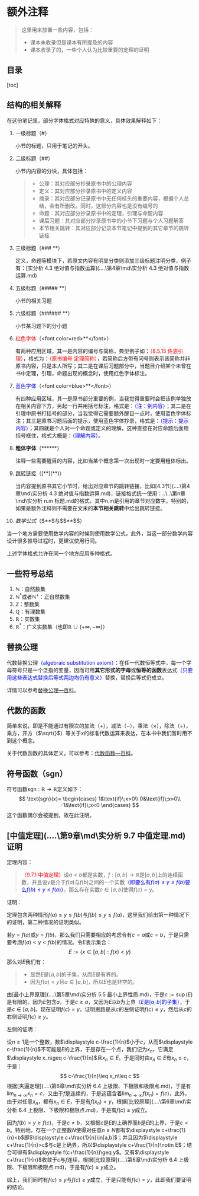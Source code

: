 # 额外注释

>这里用来放置一些内容，包括：
>
>* 课本未收录但是课本有所提及的内容
>* 课本收录了的，一些个人认为比较重要的定理的证明

## 目录

[toc]

## 结构的相关解释

在这份笔记里，部分字体格式对应特殊的意义，具体效果解释如下：

1. 一级标题（#）

   小节的标题，只用于笔记的开头。

2. 二级标题（##）

   小节内内容的分块，具体包括：

   > * 公理：其对应部分抄录原书中的公理内容
   > * 定义：其对应部分抄录原书中的定义内容
   > * 摘录：其对应部分记录原书中无任何标头的重要内容，根据个人总结，会有所删改。同时，这部分内容也是没有编号的
   > * 命题：其对应部分抄录原书中的定理，引理与命题内容
   > * 课后习题：其对应部分抄录原书中的小节下习题与个人习题解答
   > * 本节相关跳转：其对应部分记录本节笔记中提到的其它章节的跳转链接

3. 三级标题（### **）

   定义，命题等模块下，若原文内容有明显分类则添加三级标题注明分类，例子有：[实分析 4.3 绝对值与指数运算](..\..\第4章\md\实分析 4.3 绝对值与指数运算.md)

4. 五级标题（##### **）

   小节的相关习题

5. 六级标题（###### **）

   小节某习题下的分小题

6. <font color=red>红色字体</font>（\<font color=red\>**\</font>）

   有两种应用区域，其一是内容的编号与简称，典型例子如：<font color=red>（8.5.15 佐恩引理）</font>，格式为：<font color=red>（原书编号 定理简称）</font>，若简称后方带有问号则表示该简称并非原书内容，只是本人所写；其二是在课后习题部分中，当题目介绍某个未曾在书中定理，引理，命题出现的概念时，使用红色字体标注。

7. <font color=blue>蓝色字体</font>（\<font color=blue\>**\</font>）

   有四种应用区域，其一是原书部分重要的例，当我觉得重要时会把该例单独放在相关内容下方，另起一行并用括号标注，格式是：<font color=blue>（注：例内容）</font>；其二是在引理中原书打括号的部分，当我觉得它需要额外醒目一点时，使用蓝色字体标注；其三是原书习题后面的提示，使用蓝色字体抄录，格式是：<font color=blue>（提示：提示内容）</font>；其四就是个人对一个命题或定义的理解，这种直接在对应命题后面用括号框住，格式大概是：<font color=blue>（理解内容）</font>。

8. **粗体字体**（\******）

   注释一些需要醒目的内容，比如当某个概念第一次出现时一定要用粗体标出。

9. [跳转链接]()（\[\*\*\](\*\*)）

   当内容提到原书其它小节时，给出对应章节的跳转链接，比如[4.3节](..\..\第4章\md\实分析 4.3 绝对值与指数运算.md)，链接格式统一使用：..\\..\第n章\md\实分析 n.m 标题.md的格式，其中n.m是引用的章节对应数字。特别的，如果是额外注释则不需要在文末的**本节相关跳转**中给出跳转链接。
   
10. $数学公式$（\$\*\*\$与\$\$\*\*\$\$）

   当一个地方需要使用数学内容的时候则使用数学公式，此外，当这一部分数学内容设计很多推导过程时，更建议使用行间。

上述字体格式允许在同一个地方应用多种格式。







## 一些符号总结

1. $\mathbb N$：自然数集
2. $\mathbb N^*$或者$\mathbb N^+$：正自然数集
3. $\mathbb Z$：整数集
4. $\mathbb Q$：有理数集
5. $\mathbb R$：实数集
6. $\mathbb R^*$：广义实数集（也即$\mathbb R\cup\{+\infty,-\infty\}$）







## 替换公理

代数替换公理<font color=blue>（algebraic substitution axiom）</font>：在任一代数恒等式中，每一个字母符号只是一个泛指的变量，因而可用**其它形式的字母**或**恒等的函数**表达式<font color=blue>（只要用这些表达式替换后等式两边均仍有意义）</font>替换，替换后等式仍成立。

详情可以参考[替换公理—百科](https://baike.baidu.com/item/%E6%9B%BF%E6%8D%A2%E5%85%AC%E7%90%86/19053250)。







## 代数的函数

简单来说，即是不能通过有限次的加法（$+$），减法（$-$），乘法（$\times$），除法（$\div$），乘方，开方（$\sqrt{}$）等关于$x$的标准代数运算来表达，在本书中我们暂时用不到这个概念。

关于代数函数的具体定义，可以参考：[代数函数—百科](https://baike.baidu.com/item/%E4%BB%A3%E6%95%B0%E5%87%BD%E6%95%B0/4005007?fr=aladdin)。







## 符号函数（$\text{sgn}$）

符号函数$\text{sgn}:\mathbb R\to\mathbb R$定义如下：
$$
\text{sgn}(x)=
\begin{cases}
1&\text{if}\;x>0\\
0&\text{if}\;x=0\\
-1&\text{if}\;x<0
\end{cases}
$$
这个函数偶尔会被提到，故在此注明。







## [中值定理](..\..\第9章\md\实分析 9.7 中值定理.md)证明

定理内容：

> <font color=red>（9.7.1 中值定理）</font>设$a<b$都是实数，$f:[a,b]\to\mathbb R$是$[a,b]$上的连续函数，并且设$y$是介于$f(a)$与$f(b)$之间的一个实数<font color=blue>（即要么有$f(a)\leq y\leq f(b)$要么$f(b)\leq y\leq f(a)$）</font>，那么存在实数$c\in[a,b]$使得$f(c)=y$。

证明：

定理包含两种情形$f(a)\leq y\leq f(b)$与$f(b)\leq y\leq f(a)$，这里我们给出第一种情况下的证明，第二种情况的证明类似。

若$y=f(a)$或$y=f(b)$，那么我们只需要相应的考虑令有$c=a$或$c=b$，于是只需要考虑$f(a)<y<f(b)$的情况。令$E$表示集合：
$$
E:=\{x\in[a,b]:f(x)<y\}
$$
那么对$E$我们有：

> * 显然$E$是$[a,b]$的子集，从而$E$是有界的。
> * 因为$f(a)<y$且$a\in[a,b]$，所以$E$也是非空的。

由[最小上界原理](..\..\第5章\md\实分析 5.5 最小上界性质.md)，于是$c:=\sup(E)$是有限的。因为$E$包含$a$，于是$c\geq a$，又因为$E$以$b$为上界<font color=blue>（$E$是$[a,b]$的子集）</font>，于是$c\in[a,b]$。现在证明$f(c)=y$，证明思路是从$c$的左侧证明$f(c)\leq y$，然后从$c$的右侧证明$f(c)\geq y$。

左侧的证明：

设$n\geq 1$是一个整数，数$\displaystyle c-\frac{1}{n}$小于$c$，从而$\displaystyle c-\frac{1}{n}$不可能是$E$的上界，于是存在一个点，我们记为$x_n$，它满足$\displaystyle x_n\geq c-\frac{1}{n}$且$x_n\in E$。于是同时由$x_n\in E$有$x_n\leq c$，于是：
$$
c-\frac{1}{n}\leq x_n\leq c
$$
根据[夹逼定理](..\..\第6章\md\实分析 6.4 上极限、下极限和极限点.md)，于是有$\displaystyle\lim_{n\to\infty}x_n=c$，又由于$f$是连续的，于是这蕴含着$\displaystyle\lim_{n\to\infty}f(x_n)=f(c)$，此外，由于对任意$x_n$，都有$x_n\in E$，于是有$f(x_n)<y$，根据[比较原理](..\..\第6章\md\实分析 6.4 上极限、下极限和极限点.md)，于是有$f(c)\leq y$成立。

因为$f(b)>y\geq f(c)$，于是$c\ne b$，又根据$c$是$E$的上确界而$b$是$E$的上界，于是$c<b$。特别地，存在一个正整数$N$使得对任意$n\geq N$都有$\displaystyle c+\frac{1}{n}<b$即$\displaystyle c+\frac{1}{n}\in[a,b]$；并且因为$\displaystyle c+\frac{1}{n}>c$与$c$是上确界，所以$\displaystyle c+\frac{1}{n}\notin E$；结合可得有$\displaystyle f(c+\frac{1}{n})\geq y$。又有$\displaystyle c+\frac{1}{n}$收敛于$c$与$f$连续，根据[比较原理](..\..\第6章\md\实分析 6.4 上极限、下极限和极限点.md)，于是有$f(c)\geq y$成立。

综上，我们同时有$f(c)\leq y$与$f(c)\geq y$成立，于是只能有$f(c)=y$，此即我们要证明的结论。

